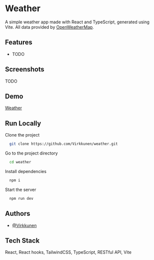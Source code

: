
# Weather

A simple weather app made with React and TypeScript, generated using Vite.
All data provided by [OpenWeatherMap](https://openweathermap.org).


## Features

- TODO


## Screenshots

TODO


## Demo

[Weather](https://vrkknn.net/weather)


## Run Locally

Clone the project

```bash
  git clone https://github.com/Virkkunen/weather.git
```

Go to the project directory

```bash
  cd weather
```

Install dependencies

```bash
  npm i
```

Start the server

```bash
  npm run dev
```


## Authors

- [@Virkkunen](https://www.github.com/Virkkunen)


## Tech Stack

React, React hooks, TailwindCSS, TypeScript, RESTful API, Vite

